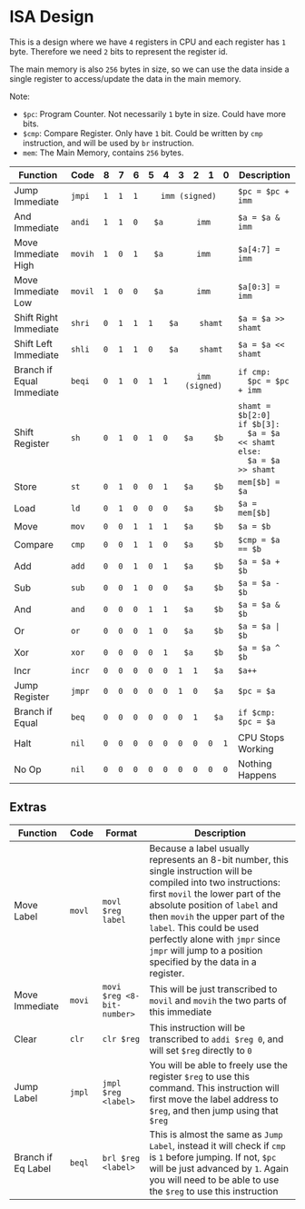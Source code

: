 # ISA Design

This is a design where we have `4` registers in CPU and each register has `1` byte. Therefore we need `2` bits to represent the register id.

The main memory is also `256` bytes in size, so we can use the data inside a single register to access/update the data in the main memory.

Note:

* `$pc`: Program Counter. Not necessarily `1` byte in size. Could have more bits.
* `$cmp`: Compare Register. Only have `1` bit. Could be written by `cmp` instruction, and will be used by `br` instruction.
* `mem`: The Main Memory, contains `256` bytes.

<table>
  <thead>
    <tr>
      <th>Function</th>
      <th>Code</th>
      <th>8</th>
      <th>7</th>
      <th>6</th>
      <th>5</th>
      <th>4</th>
      <th>3</th>
      <th>2</th>
      <th>1</th>
      <th>0</th>
      <th>Description</th>
    </tr>
  </thead>
  <tbody>
    <tr>
      <td>Jump Immediate</td>
      <td><code>jmpi</code></td>
      <td><code>1</code></td>
      <td><code>1</code></td>
      <td><code>1</code></td>
      <td colspan="6" align="center"><code>imm (signed)</code></td>
      <td><code>$pc = $pc + imm</code></td>
    </tr>
    <tr>
      <td>And Immediate</td>
      <td><code>andi</code></td>
      <td><code>1</code></td>
      <td><code>1</code></td>
      <td><code>0</code></td>
      <td colspan="2" align="center"><code>$a</code></td>
      <td colspan="4" align="center"><code>imm</code></td>
      <td><code>$a = $a & imm</code></td>
    </tr>
    <tr>
      <td>Move Immediate High</td>
      <td><code>movih</code></td>
      <td><code>1</code></td>
      <td><code>0</code></td>
      <td><code>1</code></td>
      <td colspan="2" align="center"><code>$a</code></td>
      <td colspan="4" align="center"><code>imm</code></td>
      <td><code>$a[4:7] = imm</code></td>
    </tr>
    <tr>
      <td>Move Immediate Low</td>
      <td><code>movil</code></td>
      <td><code>1</code></td>
      <td><code>0</code></td>
      <td><code>0</code></td>
      <td colspan="2" align="center"><code>$a</code></td>
      <td colspan="4" align="center"><code>imm</code></td>
      <td><code>$a[0:3] = imm</code></td>
    </tr>
    <tr>
      <td>Shift Right Immediate</td>
      <td><code>shri</code></td>
      <td><code>0</code></td>
      <td><code>1</code></td>
      <td><code>1</code></td>
      <td><code>1</code></td>
      <td colspan="2" align="center"><code>$a</code></td>
      <td colspan="3" align="center"><code>shamt</code></td>
      <td><code>$a = $a >> shamt</code></td>
    </tr>
    <tr>
      <td>Shift Left Immediate</td>
      <td><code>shli</code></td>
      <td><code>0</code></td>
      <td><code>1</code></td>
      <td><code>1</code></td>
      <td><code>0</code></td>
      <td colspan="2" align="center"><code>$a</code></td>
      <td colspan="3" align="center"><code>shamt</code></td>
      <td><code>$a = $a << shamt</code></td>
    </tr>
    <tr>
      <td>Branch if Equal Immediate</td>
      <td><code>beqi</code></td>
      <td><code>0</code></td>
      <td><code>1</code></td>
      <td><code>0</code></td>
      <td><code>1</code></td>
      <td><code>1</code></td>
      <td colspan="4" align="center"><code>imm (signed)</code></td>
      <td>
        <code>if cmp:</code><br />
        <code>&nbsp; $pc = $pc + imm</code></td>
    </tr>
    <tr>
      <td>Shift Register</td>
      <td><code>sh</code></td>
      <td><code>0</code></td>
      <td><code>1</code></td>
      <td><code>0</code></td>
      <td><code>1</code></td>
      <td><code>0</code></td>
      <td colspan="2" align="center"><code>$a</code></td>
      <td colspan="2" align="center"><code>$b</code></td>
      <td>
        <code>shamt = $b[2:0]</code><br />
        <code>if $b[3]:</code><br />
        <code>&nbsp; $a = $a << shamt</code><br />
        <code>else:</code><br />
        <code>&nbsp; $a = $a >> shamt</code>
      </td>
    </tr>
    <tr>
      <td>Store</td>
      <td><code>st</code></td>
      <td><code>0</code></td>
      <td><code>1</code></td>
      <td><code>0</code></td>
      <td><code>0</code></td>
      <td><code>1</code></td>
      <td colspan="2" align="center"><code>$a</code></td>
      <td colspan="2" align="center"><code>$b</code></td>
      <td><code>mem[$b] = $a</code></td>
    </tr>
    <tr>
      <td>Load</td>
      <td><code>ld</code></td>
      <td><code>0</code></td>
      <td><code>1</code></td>
      <td><code>0</code></td>
      <td><code>0</code></td>
      <td><code>0</code></td>
      <td colspan="2" align="center"><code>$a</code></td>
      <td colspan="2" align="center"><code>$b</code></td>
      <td><code>$a = mem[$b]</code></td>
    </tr>
    <tr>
      <td>Move</td>
      <td><code>mov</code></td>
      <td><code>0</code></td>
      <td><code>0</code></td>
      <td><code>1</code></td>
      <td><code>1</code></td>
      <td><code>1</code></td>
      <td colspan="2" align="center"><code>$a</code></td>
      <td colspan="2" align="center"><code>$b</code></td>
      <td><code>$a = $b</code></td>
    </tr>
    <tr>
      <td>Compare</td>
      <td><code>cmp</code></td>
      <td><code>0</code></td>
      <td><code>0</code></td>
      <td><code>1</code></td>
      <td><code>1</code></td>
      <td><code>0</code></td>
      <td colspan="2" align="center"><code>$a</code></td>
      <td colspan="2" align="center"><code>$b</code></td>
      <td><code>$cmp = $a == $b</code></td>
    </tr>
    <tr>
      <td>Add</td>
      <td><code>add</code></td>
      <td><code>0</code></td>
      <td><code>0</code></td>
      <td><code>1</code></td>
      <td><code>0</code></td>
      <td><code>1</code></td>
      <td colspan="2" align="center"><code>$a</code></td>
      <td colspan="2" align="center"><code>$b</code></td>
      <td><code>$a = $a + $b</code></td>
    </tr>
    <tr>
      <td>Sub</td>
      <td><code>sub</code></td>
      <td><code>0</code></td>
      <td><code>0</code></td>
      <td><code>1</code></td>
      <td><code>0</code></td>
      <td><code>0</code></td>
      <td colspan="2" align="center"><code>$a</code></td>
      <td colspan="2" align="center"><code>$b</code></td>
      <td><code>$a = $a - $b</code></td>
    </tr>
    <tr>
      <td>And</td>
      <td><code>and</code></td>
      <td><code>0</code></td>
      <td><code>0</code></td>
      <td><code>0</code></td>
      <td><code>1</code></td>
      <td><code>1</code></td>
      <td colspan="2" align="center"><code>$a</code></td>
      <td colspan="2" align="center"><code>$b</code></td>
      <td><code>$a = $a & $b</code></td>
    </tr>
    <tr>
      <td>Or</td>
      <td><code>or</code></td>
      <td><code>0</code></td>
      <td><code>0</code></td>
      <td><code>0</code></td>
      <td><code>1</code></td>
      <td><code>0</code></td>
      <td colspan="2" align="center"><code>$a</code></td>
      <td colspan="2" align="center"><code>$b</code></td>
      <td><code>$a = $a | $b</code></td>
    </tr>
    <tr>
      <td>Xor</td>
      <td><code>xor</code></td>
      <td><code>0</code></td>
      <td><code>0</code></td>
      <td><code>0</code></td>
      <td><code>0</code></td>
      <td><code>1</code></td>
      <td colspan="2" align="center"><code>$a</code></td>
      <td colspan="2" align="center"><code>$b</code></td>
      <td><code>$a = $a ^ $b</code></td>
    </tr>
    <tr>
      <td>Incr</td>
      <td><code>incr</code></td>
      <td><code>0</code></td>
      <td><code>0</code></td>
      <td><code>0</code></td>
      <td><code>0</code></td>
      <td><code>0</code></td>
      <td><code>1</code></td>
      <td><code>1</code></td>
      <td colspan="2" align="center"><code>$a</code></td>
      <td><code>$a++</code></td>
    </tr>
    <tr>
      <td>Jump Register</td>
      <td><code>jmpr</code></td>
      <td><code>0</code></td>
      <td><code>0</code></td>
      <td><code>0</code></td>
      <td><code>0</code></td>
      <td><code>0</code></td>
      <td><code>1</code></td>
      <td><code>0</code></td>
      <td colspan="2" align="center"><code>$a</code></td>
      <td><code>$pc = $a</code></td>
    </tr>
    <tr>
      <td>Branch if Equal</td>
      <td><code>beq</code></td>
      <td><code>0</code></td>
      <td><code>0</code></td>
      <td><code>0</code></td>
      <td><code>0</code></td>
      <td><code>0</code></td>
      <td><code>0</code></td>
      <td><code>1</code></td>
      <td colspan="2" align="center"><code>$a</code></td>
      <td><code>if $cmp: $pc = $a</code></td>
    </tr>
    <tr>
      <td>Halt</td>
      <td><code>nil</code></td>
      <td><code>0</code></td>
      <td><code>0</code></td>
      <td><code>0</code></td>
      <td><code>0</code></td>
      <td><code>0</code></td>
      <td><code>0</code></td>
      <td><code>0</code></td>
      <td><code>0</code></td>
      <td><code>1</code></td>
      <td>CPU Stops Working</td>
    </tr>
    <tr>
      <td>No Op</td>
      <td><code>nil</code></td>
      <td><code>0</code></td>
      <td><code>0</code></td>
      <td><code>0</code></td>
      <td><code>0</code></td>
      <td><code>0</code></td>
      <td><code>0</code></td>
      <td><code>0</code></td>
      <td><code>0</code></td>
      <td><code>0</code></td>
      <td>Nothing Happens</td>
    </tr>
  </tbody>
</table>

## Extras

| Function | Code | Format | Description |
|----------|------|--------|-------------|
| Move Label | `movl` | `movl $reg label` | Because a label usually represents an 8-bit number, this single instruction will be compiled into two instructions: first `movil` the lower part of the absolute position of `label` and then `movih` the upper part of the `label`. This could be used perfectly alone with `jmpr` since `jmpr` will jump to a position specified by the data in a register. |
| Move Immediate | `movi` | `movi $reg <8-bit-number>` | This will be just transcribed to `movil` and `movih` the two parts of this immediate |
| Clear | `clr` | `clr $reg` | This instruction will be transcribed to `addi $reg 0`, and will set `$reg` directly to `0` |
| Jump Label | `jmpl` | `jmpl $reg <label>` | You will be able to freely use the register `$reg` to use this command. This instruction will first move the label address to `$reg`, and then jump using that `$reg` |
| Branch if Eq Label | `beql` | `brl $reg <label>` | This is almost the same as `Jump Label`, instead it will check if `cmp` is `1` before jumping. If not, `$pc` will be just advanced by `1`. Again you will need to be able to use the `$reg` to use this instruction |